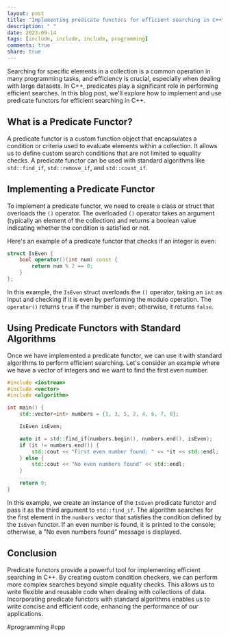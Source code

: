 ```yaml
---
layout: post
title: "Implementing predicate functors for efficient searching in C++"
description: " "
date: 2023-09-14
tags: [include, include, include, programming]
comments: true
share: true
---
```


Searching for specific elements in a collection is a common operation in many programming tasks, and efficiency is crucial, especially when dealing with large datasets. In C++, predicates play a significant role in performing efficient searches. In this blog post, we'll explore how to implement and use predicate functors for efficient searching in C++.

## What is a Predicate Functor?
A predicate functor is a custom function object that encapsulates a condition or criteria used to evaluate elements within a collection. It allows us to define custom search conditions that are not limited to equality checks. A predicate functor can be used with standard algorithms like `std::find_if`, `std::remove_if`, and `std::count_if`.

## Implementing a Predicate Functor
To implement a predicate functor, we need to create a class or struct that overloads the `()` operator. The overloaded `()` operator takes an argument (typically an element of the collection) and returns a boolean value indicating whether the condition is satisfied or not.

Here's an example of a predicate functor that checks if an integer is even:

```cpp
struct IsEven {
    bool operator()(int num) const {
        return num % 2 == 0;
    }
};
```

In this example, the `IsEven` struct overloads the `()` operator, taking an `int` as input and checking if it is even by performing the modulo operation. The `operator()` returns `true` if the number is even; otherwise, it returns `false`.

## Using Predicate Functors with Standard Algorithms
Once we have implemented a predicate functor, we can use it with standard algorithms to perform efficient searching. Let's consider an example where we have a vector of integers and we want to find the first even number.

```cpp
#include <iostream>
#include <vector>
#include <algorithm>

int main() {
    std::vector<int> numbers = {1, 3, 5, 2, 4, 6, 7, 8};

    IsEven isEven;

    auto it = std::find_if(numbers.begin(), numbers.end(), isEven);
    if (it != numbers.end()) {
        std::cout << "First even number found: " << *it << std::endl;
    } else {
        std::cout << "No even numbers found" << std::endl;
    }

    return 0;
}
```

In this example, we create an instance of the `IsEven` predicate functor and pass it as the third argument to `std::find_if`. The algorithm searches for the first element in the `numbers` vector that satisfies the condition defined by the `IsEven` functor. If an even number is found, it is printed to the console; otherwise, a "No even numbers found" message is displayed.

## Conclusion
Predicate functors provide a powerful tool for implementing efficient searching in C++. By creating custom condition checkers, we can perform more complex searches beyond simple equality checks. This allows us to write flexible and reusable code when dealing with collections of data. Incorporating predicate functors with standard algorithms enables us to write concise and efficient code, enhancing the performance of our applications.

#programming #cpp